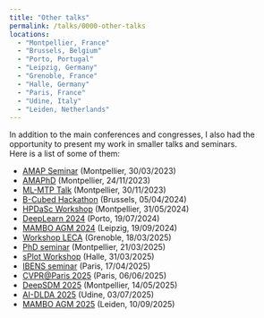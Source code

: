 ```yaml
---
title: "Other talks"
permalink: /talks/0000-other-talks
locations:
  - "Montpellier, France"
  - "Brussels, Belgium"
  - "Porto, Portugal"
  - "Leipzig, Germany"
  - "Grenoble, France"
  - "Halle, Germany"
  - "Paris, France"
  - "Udine, Italy"
  - "Leiden, Netherlands"
---
```


In addition to the main conferences and congresses, I also had the opportunity to present my work in smaller talks and seminars.  
Here is a list of some of them:
- [AMAP Seminar](https://amap.cirad.fr/en/agenda.php) (Montpellier, 30/03/2023)
- [AMAPhD](https://amap.cirad.fr/en/amaphd.php) (Montpellier, 24/11/2023) 
- [ML-MTP Talk](https://groupes.renater.fr/wiki/ml-mtp/index) (Montpellier, 30/11/2023)
- [B-Cubed Hackathon](https://b-cubed.eu/b-cubed-hackathon) (Brussels, 05/04/2024)
- [HPDaSc Workshop](https://team.inria.fr/zenith/hpdasc-workshop-on-data-driven-science/) (Montpellier, 31/05/2024)
- [DeepLearn 2024](https://deeplearn.irdta.eu/2024/) (Porto, 19/07/2024)
- [MAMBO AGM 2024](https://www.mambo-project.eu/events) (Leipzig, 19/09/2024)
- [Workshop LECA](https://leca.osug.fr/-Seminaires-293-) (Grenoble, 18/03/2025)
- [PhD seminar](https://phd-seminars-sam.inria.fr/) (Montpellier, 21/03/2025)
- [sPlot Workshop](https://idiv-biodiversity.de/en/splot/default-a0c59927df.html) (Halle, 31/03/2025)
- [IBENS seminar](https://www.ibens.bio.ens.psl.eu/spip.php?article172&lang=en) (Paris, 17/04/2025)
- [CVPR@Paris 2025](https://cvprinparis.github.io/CVPR2025InParis/) (Paris, 06/06/2025)
- [DeepSDM 2025](https://plantnet.org/deepsdm-2025/) (Montpellier, 14/05/2025)
- [AI-DLDA 2025](https://www.aidlda.it/) (Udine, 03/07/2025)
- [MAMBO AGM 2025](https://www.mambo-project.eu/events) (Leiden, 10/09/2025)
